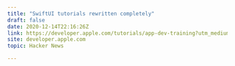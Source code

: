 ```yaml
---
title: "SwiftUI tutorials rewritten completely"
draft: false
date: 2020-12-14T22:16:26Z
link: https://developer.apple.com/tutorials/app-dev-training?utm_medium=RSS&utm_source=hune
site: developer.apple.com
topic: Hacker News  

---
```

